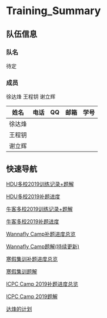 # Training_Summary

## 队伍信息
### 队名

待定

### 成员
徐达烽
王程钥
谢立辉

姓名     |    电话   |    QQ    |       邮箱      |   学号   |
:------:|:---------:|:--------:|:---------------:|:------:|
徐达烽   |
王程钥   |
谢立辉   |


## 快速导航

[HDU多校2019训练记录+题解](https://github.com/Dafenghh/Training_Summary/blob/master/HDU_train_2019.md)

[HDU多校2019补题进度](https://github.com/Dafenghh/Training_Summary/blob/master/HDU_train_2019%E8%A1%A5%E9%A2%98%E8%BF%9B%E5%BA%A6%E6%80%BB%E8%A7%88%E8%A1%A8.md)


[牛客多校2019训练记录+题解](https://github.com/Dafenghh/Training_Summary/blob/master/Nowcoder_train_2019.md)

[牛客多校2019补题进度](https://github.com/Dafenghh/Training_Summary/blob/master/Nowcoder_train_2019%E8%A1%A5%E9%A2%98%E8%BF%9B%E5%BA%A6%E6%80%BB%E8%A7%88%E8%A1%A8.md)

[Wannafly Camp补题进度总览](https://github.com/Dafenghh/Training_Summary/blob/master/Wannafly%20Camp%E8%A1%A5%E9%A2%98%E8%BF%9B%E5%BA%A6%E6%80%BB%E8%A7%88%E8%A1%A8.md)

[Wannafly Camp题解(持续更新)](https://github.com/Dafenghh/Training_Summary/blob/master/Camp%20Solutions.md)


[寒假集训补题进度总览](https://github.com/Dafenghh/Training_Summary/blob/master/2019%E5%AF%92%E5%81%87%E9%9B%86%E8%AE%AD%E8%A1%A5%E9%A2%98%E8%BF%9B%E5%BA%A6%E6%80%BB%E8%A7%88%E8%A1%A8.md)

[寒假集训题解](https://github.com/Dafenghh/Training_Summary/blob/master/2019%E5%AF%92%E5%81%87%E9%9B%86%E8%AE%AD%E9%A2%98%E8%A7%A3.md)


[ICPC Camp 2019补题进度总览](https://github.com/Dafenghh/Training_Summary/blob/master/ICPC%20Camp%202019%E8%A1%A5%E9%A2%98%E8%BF%9B%E5%BA%A6%E6%80%BB%E8%A7%88%E8%A1%A8.md)

[ICPC Camp 2019题解](https://github.com/Dafenghh/Training_Summary/blob/master/ICPC%20Camp%202019%E9%A2%98%E8%A7%A3.md)

[达烽的计划](https://github.com/Dafenghh/Training_Summary/blob/master/Dafeng's%20Plans.md)
    


